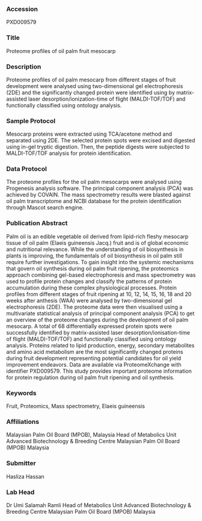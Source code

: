 ### Accession
PXD009579

### Title
Proteome profiles of oil palm fruit mesocarp

### Description
Proteome profiles of oil palm mesocarp from different stages of fruit development were analysed using two-dimensional gel electrophoresis (2DE) and the significantly changed protein were identified using  by matrix-assisted laser desorption/ionization-time of flight (MALDI-TOF/TOF) and functionally classified using ontology analysis.

### Sample Protocol
Mesocarp proteins were extracted using TCA/acetone method and separated using 2DE. The selected protein spots were excised and digested using in-gel tryptic digestion. Then, the peptide digests were subjected to MALDI-TOF/TOF analysis for protein identification.

### Data Protocol
The proteome profiles for the oil palm mesocarps were analysed using Progenesis analysis software. The principal component analysis (PCA) was achieved by COVAIN. The mass spectrometry results were blasted against oil palm transcriptome and NCBI database for the protein identification through Mascot search engine.

### Publication Abstract
Palm oil is an edible vegetable oil derived from lipid-rich fleshy mesocarp tissue of oil palm (Elaeis guineensis Jacq.) fruit and is of global economic and nutritional relevance. While the understanding of oil biosynthesis in plants is improving, the fundamentals of oil biosynthesis in oil palm still require further investigations. To gain insight into the systemic mechanisms that govern oil synthesis during oil palm fruit ripening, the proteomics approach combining gel-based electrophoresis and mass spectrometry was used to profile protein changes and classify the patterns of protein accumulation during these complex physiological processes. Protein profiles from different stages of fruit ripening at 10, 12, 14, 15, 16, 18 and 20 weeks after anthesis (WAA) were analysed by two-dimensional gel electrophoresis (2DE). The proteome data were then visualised using a multivariate statistical analysis of principal component analysis (PCA) to get an overview of the proteome changes during the development of oil palm mesocarp. A total of 68 differentially expressed protein spots were successfully identified by matrix-assisted laser desorption/ionisation-time of flight (MALDI-TOF/TOF) and functionally classified using ontology analysis. Proteins related to lipid production, energy, secondary metabolites and amino acid metabolism are the most significantly changed proteins during fruit development representing potential candidates for oil yield improvement endeavors. Data are available via ProteomeXchange with identifier PXD009579. This study provides important proteome information for protein regulation during oil palm fruit ripening and oil synthesis.

### Keywords
Fruit, Proteomics, Mass spectrometry, Elaeis guineensis

### Affiliations
Malaysian Palm Oil Board (MPOB), Malaysia
Head of Metabolics Unit Advanced Biotechnology & Breeding Centre Malaysian Palm Oil Board (MPOB) Malaysia

### Submitter
Hasliza Hassan

### Lab Head
Dr Umi Salamah Ramli
Head of Metabolics Unit Advanced Biotechnology & Breeding Centre Malaysian Palm Oil Board (MPOB) Malaysia



